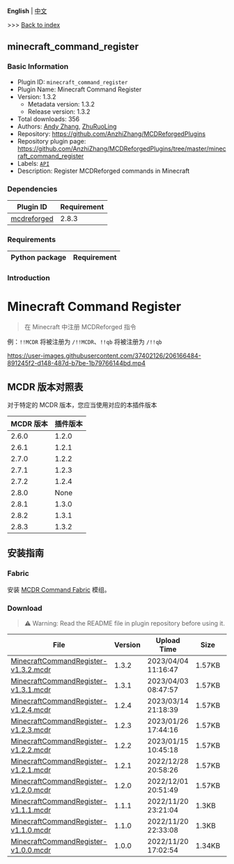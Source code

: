 **English** | [中文](readme-zh_cn.md)

\>\>\> [Back to index](/readme.md)

## minecraft_command_register

### Basic Information

- Plugin ID: `minecraft_command_register`
- Plugin Name: Minecraft Command Register
- Version: 1.3.2
  - Metadata version: 1.3.2
  - Release version: 1.3.2
- Total downloads: 356
- Authors: [Andy Zhang](https://github.com/AnzhiZhang), [ZhuRuoLing](https://github.com/ZhuRuoLing)
- Repository: https://github.com/AnzhiZhang/MCDReforgedPlugins
- Repository plugin page: https://github.com/AnzhiZhang/MCDReforgedPlugins/tree/master/minecraft_command_register
- Labels: [`API`](/labels/api/readme.md)
- Description: Register MCDReforged commands in Minecraft

### Dependencies

| Plugin ID | Requirement |
| --- | --- |
| [mcdreforged](https://github.com/Fallen-Breath/MCDReforged) | 2.8.3 |

### Requirements

| Python package | Requirement |
| --- | --- |

### Introduction

# Minecraft Command Register

> 在 Minecraft 中注册 MCDReforged 指令

例：`!!MCDR` 将被注册为 `/!!MCDR`、`!!qb` 将被注册为 `/!!qb`

<https://user-images.githubusercontent.com/37402126/206166484-891245f2-d148-487d-b7be-1b79766144bd.mp4>

## MCDR 版本对照表

对于特定的 MCDR 版本，您应当使用对应的本插件版本

| MCDR 版本 | 插件版本 |
| - | - |
| 2.6.0 | 1.2.0 |
| 2.6.1 | 1.2.1 |
| 2.7.0 | 1.2.2 |
| 2.7.1 | 1.2.3 |
| 2.7.2 | 1.2.4 |
| 2.8.0 | None  |
| 2.8.1 | 1.3.0 |
| 2.8.2 | 1.3.1 |
| 2.8.3 | 1.3.2 |

## 安装指南

### Fabric

安装 [MCDR Command Fabric](https://www.curseforge.com/minecraft/mc-mods/mcdr-command-fabric) 模组。

### Download

> :warning: Warning: Read the README file in plugin repository before using it.

| File | Version | Upload Time | Size | Downloads | Operations |
| --- | --- | --- | --- | --- | --- |
| [MinecraftCommandRegister-v1.3.2.mcdr](https://github.com/AnzhiZhang/MCDReforgedPlugins/releases/tag/minecraft_command_register-v1.3.2) | 1.3.2 | 2023/04/04 11:16:47 | 1.57KB | 56 | [Download](https://github.com/AnzhiZhang/MCDReforgedPlugins/releases/download/minecraft_command_register-v1.3.2/MinecraftCommandRegister-v1.3.2.mcdr) |
| [MinecraftCommandRegister-v1.3.1.mcdr](https://github.com/AnzhiZhang/MCDReforgedPlugins/releases/tag/minecraft_command_register-v1.3.1) | 1.3.1 | 2023/04/03 08:47:57 | 1.57KB | 2 | [Download](https://github.com/AnzhiZhang/MCDReforgedPlugins/releases/download/minecraft_command_register-v1.3.1/MinecraftCommandRegister-v1.3.1.mcdr) |
| [MinecraftCommandRegister-v1.2.4.mcdr](https://github.com/AnzhiZhang/MCDReforgedPlugins/releases/tag/minecraft_command_register-v1.2.4) | 1.2.4 | 2023/03/14 21:18:39 | 1.57KB | 17 | [Download](https://github.com/AnzhiZhang/MCDReforgedPlugins/releases/download/minecraft_command_register-v1.2.4/MinecraftCommandRegister-v1.2.4.mcdr) |
| [MinecraftCommandRegister-v1.2.3.mcdr](https://github.com/AnzhiZhang/MCDReforgedPlugins/releases/tag/minecraft_command_register-v1.2.3) | 1.2.3 | 2023/01/26 17:44:16 | 1.57KB | 60 | [Download](https://github.com/AnzhiZhang/MCDReforgedPlugins/releases/download/minecraft_command_register-v1.2.3/MinecraftCommandRegister-v1.2.3.mcdr) |
| [MinecraftCommandRegister-v1.2.2.mcdr](https://github.com/AnzhiZhang/MCDReforgedPlugins/releases/tag/minecraft_command_register-v1.2.2) | 1.2.2 | 2023/01/15 10:45:18 | 1.57KB | 31 | [Download](https://github.com/AnzhiZhang/MCDReforgedPlugins/releases/download/minecraft_command_register-v1.2.2/MinecraftCommandRegister-v1.2.2.mcdr) |
| [MinecraftCommandRegister-v1.2.1.mcdr](https://github.com/AnzhiZhang/MCDReforgedPlugins/releases/tag/minecraft_command_register-v1.2.1) | 1.2.1 | 2022/12/28 20:58:26 | 1.57KB | 40 | [Download](https://github.com/AnzhiZhang/MCDReforgedPlugins/releases/download/minecraft_command_register-v1.2.1/MinecraftCommandRegister-v1.2.1.mcdr) |
| [MinecraftCommandRegister-v1.2.0.mcdr](https://github.com/AnzhiZhang/MCDReforgedPlugins/releases/tag/minecraft_command_register-v1.2.0) | 1.2.0 | 2022/12/01 20:51:49 | 1.57KB | 59 | [Download](https://github.com/AnzhiZhang/MCDReforgedPlugins/releases/download/minecraft_command_register-v1.2.0/MinecraftCommandRegister-v1.2.0.mcdr) |
| [MinecraftCommandRegister-v1.1.1.mcdr](https://github.com/AnzhiZhang/MCDReforgedPlugins/releases/tag/minecraft_command_register-v1.1.1) | 1.1.1 | 2022/11/20 23:21:04 | 1.3KB | 55 | [Download](https://github.com/AnzhiZhang/MCDReforgedPlugins/releases/download/minecraft_command_register-v1.1.1/MinecraftCommandRegister-v1.1.1.mcdr) |
| [MinecraftCommandRegister-v1.1.0.mcdr](https://github.com/AnzhiZhang/MCDReforgedPlugins/releases/tag/minecraft_command_register-v1.1.0) | 1.1.0 | 2022/11/20 22:33:08 | 1.3KB | 19 | [Download](https://github.com/AnzhiZhang/MCDReforgedPlugins/releases/download/minecraft_command_register-v1.1.0/MinecraftCommandRegister-v1.1.0.mcdr) |
| [MinecraftCommandRegister-v1.0.0.mcdr](https://github.com/AnzhiZhang/MCDReforgedPlugins/releases/tag/minecraft_command_register-v1.0.0) | 1.0.0 | 2022/11/20 17:02:54 | 1.34KB | 17 | [Download](https://github.com/AnzhiZhang/MCDReforgedPlugins/releases/download/minecraft_command_register-v1.0.0/MinecraftCommandRegister-v1.0.0.mcdr) |

